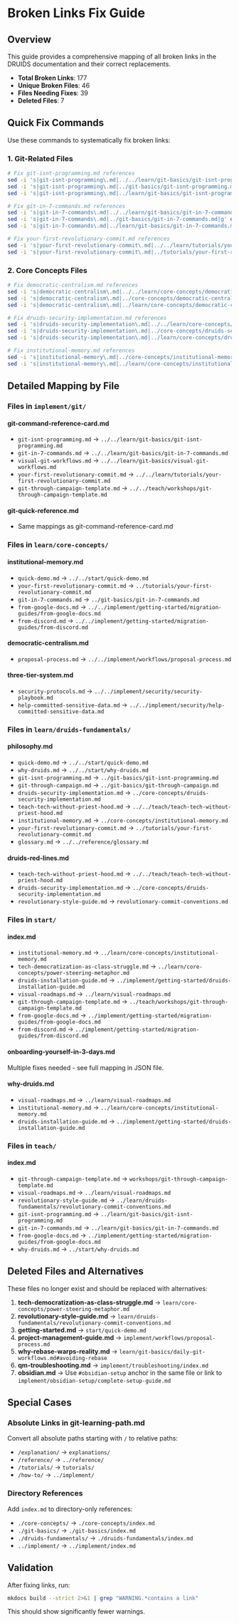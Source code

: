 # Broken Links Fix Guide

## Overview

This guide provides a comprehensive mapping of all broken links in the DRUIDS documentation and their correct replacements.

- **Total Broken Links**: 177
- **Unique Broken Files**: 46
- **Files Needing Fixes**: 39
- **Deleted Files**: 7

## Quick Fix Commands

Use these commands to systematically fix broken links:

### 1. Git-Related Files

```bash
# Fix git-isnt-programming.md references
sed -i 's|git-isnt-programming\.md|../../learn/git-basics/git-isnt-programming.md|g' docs/implement/git/*.md
sed -i 's|git-isnt-programming\.md|../git-basics/git-isnt-programming.md|g' docs/learn/druids-fundamentals/*.md
sed -i 's|git-isnt-programming\.md|../learn/git-basics/git-isnt-programming.md|g' docs/reference/*.md docs/teach/*.md

# Fix git-in-7-commands.md references
sed -i 's|git-in-7-commands\.md|../../learn/git-basics/git-in-7-commands.md|g' docs/implement/git/*.md
sed -i 's|git-in-7-commands\.md|../git-basics/git-in-7-commands.md|g' docs/learn/core-concepts/*.md
sed -i 's|git-in-7-commands\.md|../learn/git-basics/git-in-7-commands.md|g' docs/start/*.md docs/reference/*.md docs/teach/*.md

# Fix your-first-revolutionary-commit.md references
sed -i 's|your-first-revolutionary-commit\.md|../../learn/tutorials/your-first-revolutionary-commit.md|g' docs/implement/git/*.md
sed -i 's|your-first-revolutionary-commit\.md|../tutorials/your-first-revolutionary-commit.md|g' docs/learn/core-concepts/*.md docs/learn/druids-fundamentals/*.md docs/learn/git-basics/*.md
```

### 2. Core Concepts Files

```bash
# Fix democratic-centralism.md references
sed -i 's|democratic-centralism\.md|../../learn/core-concepts/democratic-centralism.md|g' docs/implement/workflows/*.md
sed -i 's|democratic-centralism\.md|../core-concepts/democratic-centralism.md|g' docs/learn/druids-fundamentals/*.md docs/learn/git-basics/*.md
sed -i 's|democratic-centralism\.md|../learn/core-concepts/democratic-centralism.md|g' docs/start/*.md

# Fix druids-security-implementation.md references
sed -i 's|druids-security-implementation\.md|../../learn/core-concepts/druids-security-implementation.md|g' docs/implement/workflows/*.md
sed -i 's|druids-security-implementation\.md|../core-concepts/druids-security-implementation.md|g' docs/learn/druids-fundamentals/*.md
sed -i 's|druids-security-implementation\.md|../learn/core-concepts/druids-security-implementation.md|g' docs/reference/*.md docs/start/*.md

# Fix institutional-memory.md references
sed -i 's|institutional-memory\.md|../core-concepts/institutional-memory.md|g' docs/learn/druids-fundamentals/*.md
sed -i 's|institutional-memory\.md|../learn/core-concepts/institutional-memory.md|g' docs/reference/*.md docs/start/*.md
```

## Detailed Mapping by File

### Files in `implement/git/`

#### git-command-reference-card.md
- `git-isnt-programming.md` → `../../learn/git-basics/git-isnt-programming.md`
- `git-in-7-commands.md` → `../../learn/git-basics/git-in-7-commands.md`
- `visual-git-workflows.md` → `../../learn/git-basics/visual-git-workflows.md`
- `your-first-revolutionary-commit.md` → `../../learn/tutorials/your-first-revolutionary-commit.md`
- `git-through-campaign-template.md` → `../../teach/workshops/git-through-campaign-template.md`

#### git-quick-reference.md
- Same mappings as git-command-reference-card.md

### Files in `learn/core-concepts/`

#### institutional-memory.md
- `quick-demo.md` → `../../start/quick-demo.md`
- `your-first-revolutionary-commit.md` → `../tutorials/your-first-revolutionary-commit.md`
- `git-in-7-commands.md` → `../git-basics/git-in-7-commands.md`
- `from-google-docs.md` → `../../implement/getting-started/migration-guides/from-google-docs.md`
- `from-discord.md` → `../../implement/getting-started/migration-guides/from-discord.md`

#### democratic-centralism.md
- `proposal-process.md` → `../../implement/workflows/proposal-process.md`

#### three-tier-system.md
- `security-protocols.md` → `../../implement/security/security-playbook.md`
- `help-committed-sensitive-data.md` → `../../implement/security/help-committed-sensitive-data.md`

### Files in `learn/druids-fundamentals/`

#### philosophy.md
- `quick-demo.md` → `../../start/quick-demo.md`
- `why-druids.md` → `../../start/why-druids.md`
- `git-isnt-programming.md` → `../git-basics/git-isnt-programming.md`
- `git-through-campaign.md` → `../git-basics/git-through-campaign.md`
- `druids-security-implementation.md` → `../core-concepts/druids-security-implementation.md`
- `teach-tech-without-priest-hood.md` → `../../teach/teach-tech-without-priest-hood.md`
- `institutional-memory.md` → `../core-concepts/institutional-memory.md`
- `your-first-revolutionary-commit.md` → `../tutorials/your-first-revolutionary-commit.md`
- `glossary.md` → `../../reference/glossary.md`

#### druids-red-lines.md
- `teach-tech-without-priest-hood.md` → `../../teach/teach-tech-without-priest-hood.md`
- `druids-security-implementation.md` → `../core-concepts/druids-security-implementation.md`
- `revolutionary-style-guide.md` → `revolutionary-commit-conventions.md`

### Files in `start/`

#### index.md
- `institutional-memory.md` → `../learn/core-concepts/institutional-memory.md`
- `tech-democratization-as-class-struggle.md` → `../learn/core-concepts/power-steering-metaphor.md`
- `druids-installation-guide.md` → `../implement/getting-started/druids-installation-guide.md`
- `visual-roadmaps.md` → `../learn/visual-roadmaps.md`
- `git-through-campaign-template.md` → `../teach/workshops/git-through-campaign-template.md`
- `from-google-docs.md` → `../implement/getting-started/migration-guides/from-google-docs.md`
- `from-discord.md` → `../implement/getting-started/migration-guides/from-discord.md`

#### onboarding-yourself-in-3-days.md
Multiple fixes needed - see full mapping in JSON file.

#### why-druids.md
- `visual-roadmaps.md` → `../learn/visual-roadmaps.md`
- `institutional-memory.md` → `../learn/core-concepts/institutional-memory.md`
- `druids-installation-guide.md` → `../implement/getting-started/druids-installation-guide.md`

### Files in `teach/`

#### index.md
- `git-through-campaign-template.md` → `workshops/git-through-campaign-template.md`
- `visual-roadmaps.md` → `../learn/visual-roadmaps.md`
- `revolutionary-style-guide.md` → `../learn/druids-fundamentals/revolutionary-commit-conventions.md`
- `git-isnt-programming.md` → `../learn/git-basics/git-isnt-programming.md`
- `git-in-7-commands.md` → `../learn/git-basics/git-in-7-commands.md`
- `from-google-docs.md` → `../implement/getting-started/migration-guides/from-google-docs.md`
- `why-druids.md` → `../start/why-druids.md`

## Deleted Files and Alternatives

These files no longer exist and should be replaced with alternatives:

1. **tech-democratization-as-class-struggle.md** → `learn/core-concepts/power-steering-metaphor.md`
2. **revolutionary-style-guide.md** → `learn/druids-fundamentals/revolutionary-commit-conventions.md`
3. **getting-started.md** → `start/quick-demo.md`
4. **project-management-guide.md** → `implement/workflows/proposal-process.md`
5. **why-rebase-warps-reality.md** → `learn/git-basics/daily-git-workflows.md#avoiding-rebase`
6. **qm-troubleshooting.md** → `implement/troubleshooting/index.md`
7. **obsidian.md** → Use `#obsidian-setup` anchor in the same file or link to `implement/obsidian-setup/complete-setup-guide.md`

## Special Cases

### Absolute Links in git-learning-path.md
Convert all absolute paths starting with `/` to relative paths:
- `/explanation/` → `explanations/`
- `/reference/` → `../reference/`
- `/tutorials/` → `tutorials/`
- `/how-to/` → `../implement/`

### Directory References
Add `index.md` to directory-only references:
- `./core-concepts/` → `./core-concepts/index.md`
- `./git-basics/` → `./git-basics/index.md`
- `./druids-fundamentals/` → `./druids-fundamentals/index.md`
- `../implement/` → `../implement/index.md`

## Validation

After fixing links, run:
```bash
mkdocs build --strict 2>&1 | grep "WARNING.*contains a link"
```

This should show significantly fewer warnings.